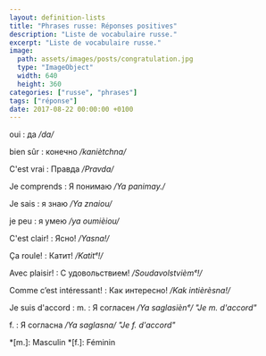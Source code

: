 ```yaml
---
layout: definition-lists
title: "Phrases russe: Réponses positives"
description: "Liste de vocabulaire russe."
excerpt: "Liste de vocabulaire russe."
image:
  path: assets/images/posts/congratulation.jpg
  type: "ImageObject"
  width: 640
  height: 360
categories: ["russe", "phrases"]
tags: ["réponse"]
date: 2017-08-22 00:00:00 +0100
---
```


oui
: да
*/da/*

bien sûr
: конечно
*/kaniètchna/*

C'est vrai
: Правда
*/Pravda/*

Je comprends
: Я понимаю
*/Ya panimay./*

Je sais
: я знаю
*/Ya znaiou/*

je peu
: я умею
*/ya oumièiou/*

C'est clair!
: Ясно!
*/Yasna!/*

Ça roule!
: Катит!
*/Katitᵉ!/*

Avec plaisir!
: C удовольствием!
*/Soudavolstvièmᵉ!/*

Comme c’est intéressant!
: Как интересно!
*/Kak intièrèsna!/*

Je suis d'accord
: m.
  : Я согласен
  */Ya saglasiènᵉ/ "Je m. d'accord"*

  f.
  : Я согласна
  */Ya saglasna/ "Je f. d'accord"*



*[m.]: Masculin
*[f.]: Féminin
